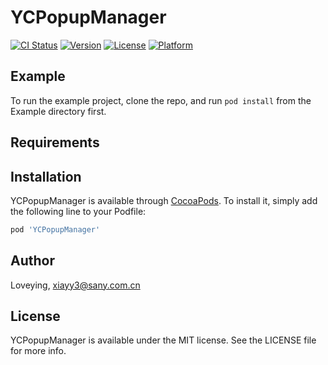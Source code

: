 # YCPopupManager

[![CI Status](https://img.shields.io/travis/Loveying/YCPopupManager.svg?style=flat)](https://travis-ci.org/Loveying/YCPopupManager)
[![Version](https://img.shields.io/cocoapods/v/YCPopupManager.svg?style=flat)](https://cocoapods.org/pods/YCPopupManager)
[![License](https://img.shields.io/cocoapods/l/YCPopupManager.svg?style=flat)](https://cocoapods.org/pods/YCPopupManager)
[![Platform](https://img.shields.io/cocoapods/p/YCPopupManager.svg?style=flat)](https://cocoapods.org/pods/YCPopupManager)

## Example

To run the example project, clone the repo, and run `pod install` from the Example directory first.

## Requirements

## Installation

YCPopupManager is available through [CocoaPods](https://cocoapods.org). To install
it, simply add the following line to your Podfile:

```ruby
pod 'YCPopupManager'
```

## Author

Loveying, xiayy3@sany.com.cn

## License

YCPopupManager is available under the MIT license. See the LICENSE file for more info.
